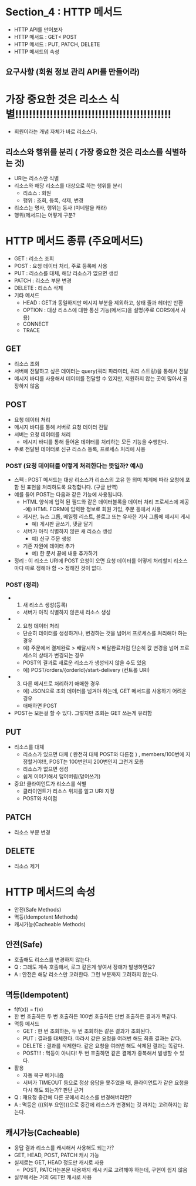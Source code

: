 # Section_4 : HTTP 메서드
- HTTP API를 만어보자
- HTTP 메서드 : GET< POST
- HTTP 메서드  : PUT, PATCH, DELETE
- HTTP 메서드의 속성

## 요구사항 (회원 정보 관리 API를 만들어라)

# 가장 중요한 것은 리소스 식별!!!!!!!!!!!!!!!!!!!!!!!!!!!!!!!!!!!!!!!!!!!!!
- 회원이라는 개념 자체가 바로 리소스다.

## 리소스와 행위를 분리 ( 가장 중요한 것은 리소스를 식별하는 것)
- URI는 리소스만 식별
- 리소스와 해당 리소스를 대상으로 하는 행위를 분리
  - 리소스 : 회원
  - 행위 : 조회, 등록, 삭제, 변경
- 리소스는 명사, 행위는 동사 (미네랄을 캐라)
- 행위(메서드)는 어떻게 구분?


# HTTP 메서드 종류 (주요메서드)
- GET : 리소스 조회
- POST : 요청 데이터 처리, 주로 등록에 사용
- PUT : 리소스를 대체, 해당 리소스가 없으면 생성
- PATCH : 리소스 부분 변경
- DELETE : 리소스 삭제
- 기타 메서드
  - HEAD : GET과 동일하지만 메시지 부분을 제외하고, 상태 줄과 헤더만 반환
  - OPTION : 대상 리소스에 대한 통신 기능(메서드)을 설명(주로 CORS에서 사용)
  - CONNECT
  - TRACE

## GET
- 리소스 조회
- 서버에 전달하고 싶은 데이터는 query(쿼리 파라미터, 쿼리 스트링)을 통해서 전달
- 메시지 바디를 사용해서 데이터를 전달할 수 있지만, 지원하지 않는 곳이 많아서 권장하지 않음


## POST
- 요청 데이터 처리
- 메시지 바디를 통해 서버로 요청 데이터 전달
- 서버는 요청 데이터를 처리
  - 메시지 바디를 통해 들어온 데이터를 처리하는 모든 기능을 수행한다.
- 주로 전달된 데이터로 신규 리소스 등록, 프로세스 처리에 사용

### POST (요청 데이터를 어떻게 처리한다는 뜻일까? 예시)
- 스펙 : POST 메서드는 대상 리소스가 리소스의 고유 한 의미 체계에 따라 요청에 포함 된 표현을 처리하도록 요청합니다. (구글 번역)
- 예를 들어 POST는 다음과 같은 기능에 사용됩니다.
  - HTML 양식에 입력 된 필드와 같은 데이터블록을 데이터 처리 프로세스에 제공
    -예) HTML FORM에 입력한 정보로 회원 가입, 주문 등에서 사용
  - 게시판, 뉴스 그룹, 메일링 리스트, 블로그 또는 유사한 기사 그룹에 메시지 게시
    - 예) 게시판 글쓰기, 댓글 달기
  - 서버가 아직 식별하지 않은 새 리소스 생성
    - 예) 신규 주문 생성
  - 기존 자원에 데이터 추가
    - 예) 한 문서 끝에 내용 추가하기
- 정리 : 이 리소스 URI에 POST 요청이 오면 요청 데이터를 어떻게 처리할지 리소스마다 따로 정해야 함 -> 정해진 것이 없다.

### POST (정리)
- 1. 새 리소스 생성(등록)
  - 서버가 아직 식별하지 않은새 리소스 생성
- 2. 요청 데이터 처리
  - 단순히 데이터를 생성하거나, 변경하는 것을 넘어서 프로세스를 처리해야 하는 경우
  - 예) 주문에서 결제완료 > 배달시작 > 배달완료처럼 단순히 값 변경을 넘어 프로세스의 상태가 변경되는 경우
  - POST의 결과로 새로운 리소스가 생성되지 않을 수도 있음
  - 예) POST/orders/{orderId}/start-delivery (컨트롤 URI)
- 3. 다른 메서드로 처리하기 애매한 경우
  - 예) JSON으로 조회 데이터를 넘겨야 하는데, GET 메서드를 사용하기 어려운 경우
  - 애매하면 POST
- POST는 모든걸 할 수 있다. 그렇지만 조회는 GET 쓰는게 유리함

## PUT
- 리소스를 대체
  - 리소스가 있으면 대체  ( 완전히 대체 POST와 다른점 )  , members/100번에 지정할거야!!!, POST는 100번인지 200번인지 그런거 모름
  - 리소스가 없으면 생성
  - 쉽게 이야기해서 덮어버림(덮어쓰기)
- 중요! 클라이언트가 리소스를 식별
  - 클라이언트가 리소스 위치를 알고 URI 지정
  - POST와 차이점


## PATCH
- 리소스 부분 변경

## DELETE
- 리소스 제거

# HTTP 메서드의 속성
- 안전(Safe Methods)
- 멱등(Idempotent Methods)
- 캐시가능(Cacheable Methods)

## 안전(Safe)
- 호출해도 리소스를 변경하지 않는다.
- Q : 그래도 계속 호출해서, 로그 같은게 쌓여서 장애가 발생하면요?
- A : 안전은 해당 리소스만 고려한다. 그런 부분까지 고려하지 않는다.

## 멱등(Idempotent)
- f(f(x)) = f(x)
- 한 번 호출하든 두 번 호출하든 100번 호출하든 만번 호출하든 결과가 똑같다.
- 멱등 메서드
  - GET : 한 번 조회하든, 두 번 조회하든 같은 결과가 조회된다.
  - PUT : 결과를 대체한다. 따라서 같은 요청을 여러번 해도 최종 결과는 같다.
  - DELETE : 결과를 삭제한다. 같은 요청을 여러번 해도 삭제된 결과는 똑같다.
  - POST!!! : 멱등이 아니다! 두 번 호출하면 같은 결제가 중복해서 발생할 수 있다.
- 활용
  - 자동 복구 메커니즘
  - 서버가 TIMEOUT 등으로 정상 응답을 못주었을 때, 클라이언트가 같은 요청을 다시 해도 되는가? 판단 근거
- Q : 재요청 중간에 다른 곳에서 리소스를 변경해버리면?
- A : 멱등은 (((외부 요인)))으로 중간에 리소스가 변경되는 것 까지는 고려하지는 않는다.

## 캐시가능(Cacheable)
- 응답 결과 리소스를 캐시해서 사용해도 되는가?
- GET, HEAD, POST, PATCH 캐시 가능
- 실제로는 GET, HEAD 정도만 캐시로 사용
  - POST, PATCH는본문 내용까지 캐시 키로 고려해야 하는데, 구현이 쉽지 않음
- 실무에서는 거의 GET만 캐시로 사용















